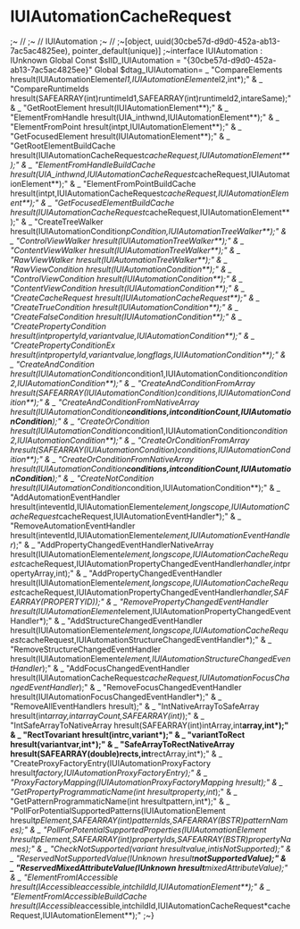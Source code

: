 # IUIAutomationCacheRequest
;~    // ;~    //  IUIAutomation ;~    // ;~[object, uuid(30cbe57d-d9d0-452a-ab13-7ac5ac4825ee), pointer_default(unique)] ;~interface IUIAutomation : IUnknown Global Const $sIID_IUIAutomation = "{30cbe57d-d9d0-452a-ab13-7ac5ac4825ee}" Global $dtag_IUIAutomation= _     "CompareElements hresult(IUIAutomationElement*el1,IUIAutomationElement*el2,int*);" &amp; _     "CompareRuntimeIds hresult(SAFEARRAY(int)runtimeId1,SAFEARRAY(int)runtimeId2,intareSame);" &amp; _     "GetRootElement hresult(IUIAutomationElement**);" &amp; _     "ElementFromHandle hresult(UIA_inthwnd,IUIAutomationElement**);" &amp; _     "ElementFromPoint hresult(intpt,IUIAutomationElement**);" &amp; _     "GetFocusedElement hresult(IUIAutomationElement**);" &amp; _     "GetRootElementBuildCache hresult(IUIAutomationCacheRequest*cacheRequest,IUIAutomationElement**);" &amp; _     "ElementFromHandleBuildCache hresult(UIA_inthwnd,IUIAutomationCacheRequest*cacheRequest,IUIAutomationElement**);" &amp; _     "ElementFromPointBuildCache hresult(intpt,IUIAutomationCacheRequest*cacheRequest,IUIAutomationElement**);" &amp; _     "GetFocusedElementBuildCache hresult(IUIAutomationCacheRequest*cacheRequest,IUIAutomationElement**);" &amp; _     "CreateTreeWalker hresult(IUIAutomationCondition*pCondition,IUIAutomationTreeWalker**);" &amp; _     "ControlViewWalker hresult(IUIAutomationTreeWalker**);" &amp; _     "ContentViewWalker hresult(IUIAutomationTreeWalker**);" &amp; _     "RawViewWalker hresult(IUIAutomationTreeWalker**);" &amp; _     "RawViewCondition hresult(IUIAutomationCondition**);" &amp; _     "ControlViewCondition hresult(IUIAutomationCondition**);" &amp; _     "ContentViewCondition hresult(IUIAutomationCondition**);" &amp; _     "CreateCacheRequest hresult(IUIAutomationCacheRequest**);" &amp; _     "CreateTrueCondition hresult(IUIAutomationCondition**);" &amp; _     "CreateFalseCondition hresult(IUIAutomationCondition**);" &amp; _     "CreatePropertyCondition hresult(intpropertyId,variantvalue,IUIAutomationCondition**);" &amp; _     "CreatePropertyConditionEx hresult(intpropertyId,variantvalue,longflags,IUIAutomationCondition**);" &amp; _     "CreateAndCondition hresult(IUIAutomationCondition*condition1,IUIAutomationCondition*condition2,IUIAutomationCondition**);" &amp; _     "CreateAndConditionFromArray hresult(SAFEARRAY(IUIAutomationCondition)conditions,IUIAutomationCondition**);" &amp; _     "CreateAndConditionFromNativeArray hresult(IUIAutomationCondition**conditions,intconditionCount,IUIAutomationCondition**);" &amp; _     "CreateOrCondition hresult(IUIAutomationCondition*condition1,IUIAutomationCondition*condition2,IUIAutomationCondition**);" &amp; _     "CreateOrConditionFromArray hresult(SAFEARRAY(IUIAutomationCondition)conditions,IUIAutomationCondition**);" &amp; _     "CreateOrConditionFromNativeArray hresult(IUIAutomationCondition**conditions,intconditionCount,IUIAutomationCondition**);" &amp; _     "CreateNotCondition hresult(IUIAutomationCondition*condition,IUIAutomationCondition**);" &amp; _     "AddAutomationEventHandler hresult(inteventId,IUIAutomationElement*element,longscope,IUIAutomationCacheRequest*cacheRequest,IUIAutomationEventHandler*);" &amp; _     "RemoveAutomationEventHandler hresult(inteventId,IUIAutomationElement*element,IUIAutomationEventHandler*);" &amp; _     "AddPropertyChangedEventHandlerNativeArray hresult(IUIAutomationElement*element,longscope,IUIAutomationCacheRequest*cacheRequest,IUIAutomationPropertyChangedEventHandler*handler,int*propertyArray,int);" &amp; _     "AddPropertyChangedEventHandler hresult(IUIAutomationElement*element,longscope,IUIAutomationCacheRequest*cacheRequest,IUIAutomationPropertyChangedEventHandler*handler,SAFEARRAY(PROPERTYID));" &amp; _     "RemovePropertyChangedEventHandler hresult(IUIAutomationElement*element,IUIAutomationPropertyChangedEventHandler*);" &amp; _     "AddStructureChangedEventHandler hresult(IUIAutomationElement*element,longscope,IUIAutomationCacheRequest*cacheRequest,IUIAutomationStructureChangedEventHandler*);" &amp; _     "RemoveStructureChangedEventHandler hresult(IUIAutomationElement*element,IUIAutomationStructureChangedEventHandler*);" &amp; _     "AddFocusChangedEventHandler hresult(IUIAutomationCacheRequest*cacheRequest,IUIAutomationFocusChangedEventHandler*);" &amp; _     "RemoveFocusChangedEventHandler hresult(IUIAutomationFocusChangedEventHandler*);" &amp; _     "RemoveAllEventHandlers hresult);" &amp; _     "IntNativeArrayToSafeArray hresult(int*array,intarrayCount,SAFEARRAY(int)*);" &amp; _     "IntSafeArrayToNativeArray hresult(SAFEARRAY(int)intArray,int**array,int*);" &amp; _     "RectTovariant hresult(intrc,variant*);" &amp; _     "variantToRect hresult(variantvar,int*);" &amp; _     "SafeArrayToRectNativeArray hresult(SAFEARRAY(double)rects,int**rectArray,int*);" &amp; _     "CreateProxyFactoryEntry(IUIAutomationProxyFactory hresult*factory,IUIAutomationProxyFactoryEntry);" &amp; _     "ProxyFactoryMapping(IUIAutomationProxyFactoryMapping hresult);" &amp; _     "GetPropertyProgrammaticName(int hresultproperty,int*);" &amp; _     "GetPatternProgrammaticName(int hresultpattern,int*);" &amp; _     "PollForPotentialSupportedPatterns(IUIAutomationElement hresult*pElement,SAFEARRAY(int)*patternIds,SAFEARRAY(BSTR)patternNames);" &amp; _     "PollForPotentialSupportedProperties(IUIAutomationElement hresult*pElement,SAFEARRAY(int)*propertyIds,SAFEARRAY(BSTR)propertyNames);" &amp; _     "CheckNotSupported(variant hresultvalue,intisNotSupported);" &amp; _     "ReservedNotSupportedValue(IUnknown hresult**notSupportedValue);" &amp; _     "ReservedMixedAttributeValue(IUnknown hresult**mixedAttributeValue);" &amp; _     "ElementFromIAccessible hresult(IAccessible*accessible,intchildId,IUIAutomationElement**);" &amp; _     "ElementFromIAccessibleBuildCache hresult(IAccessible*accessible,intchildId,IUIAutomationCacheRequest*cacheRequest,IUIAutomationElement**);" ;~}
